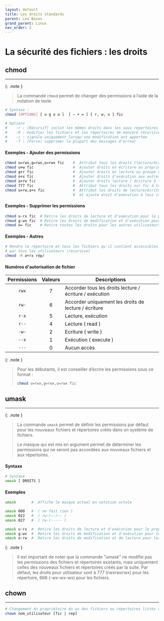 ```yaml
---
layout: default
title: Les droits standards
parent: Les Bases
grand_parent: Linux
nav_order: 2
---
```


# La sécurité des fichiers : les droits

## chmod

---

{: .note }

> La commande `chmod` permet de changer des permissions à l’aide de la notation de texte

```bash
# Syntaxe :
chmod [OPTIONS] [ u g o a ]  [ – + = ] [ r, w, x ] fic

# Options
#    -r : (Récursif) inclut les mêmes droits dans les sous répertoires
#    -R : modifier les fichiers et les répertoires de manière récursive
#    -c : signale uniquement lorsqu'une modification est apportée
#    -f : (Force) supprimer la plupart des messages d'erreur
```

#### Exemples - Ajouter des permissions

```bash
chmod u=rwx,g=rwx,o=rwx fic    #  Attribut tous les droits (lecture/écriture/exécution) à tous (u, g, o)
chmod u+w fic                  #  Ajouter droits en écriture au propriétaire
chmod g+r fic                  #  Ajouter droits en lecture au groupe du fichier
chmod o+x fic                  #  Ajouter droits d'exécution aux autres utilisateurs
chmod a+rw fic                 #  Ajouter droits lecture / écriture à tous (all)
chmod 777 fic                  #  Attribut tous les droits sur fic à tous (forme octal)
chmod u=rw,a+x fic             #  Attribut les droits de lecture/écriture au propriétaire (u)
                               #  et ajoute droit d'exécution à tous (a)
```

#### Exemples - Supprimer les permissions

```bash
chmod u-rx fic  # Retire les droits de lecture et d'exécution pour le propriétaire
chmod g-wx fic  # Retire les droits de modification et d'exécution pour le groupe
chmod o= fic    # Retire toutes les droits pour les autres utilisateurs
```

#### Exemples - Autres

```bash
# Rendre le répertoire et tous les fichiers qu'il contient accessibles
# par tous les utilisateurs (recursive)
chmod -­R a+rx rép/
```

#### Numéros d'autorisation de fichier

| Permissions | Valeurs | Descriptions                                            |
| :---------: | :-----: | ------------------------------------------------------- |
|    `rwx`    |    7    | Accorder tous les droits lecture / écriture / exécution |
|    `rw-`    |    6    | Accorder uniquement les droits de lecture / écriture    |
|    `r-x`    |    5    | Lecture, exécution                                      |
|    `r--`    |    4    | Lecture ( read )                                        |
|    `-w-`    |    2    | Ecriture ( write )                                      |
|    `--x`    |    1    | Exécution ( execute )                                   |
|    `---`    |    0    | Aucun accès                                             |

{: .note }

> Pour les débutants, il est conseiller d’écrire les permissions sous ce format :
>
> ```bash
> chmod u=rwx,g=rwx,o=rwx fic
> ```

## umask

---

{: .note }

> La commande `umask` permet de définir les permissions par défaut pour les nouveaux fichiers et répertoires créés dans un système de fichiers.
>
> Le masque qui est mis en argument permet de déterminer les permissions qui ne seront pas accordées aux nouveaux fichiers et aux répertoires.

#### Syntaxe

```bash
# Syntaxe
umask [ DROITS ]
```

#### Exemples

```bash
umask       #  Affiche le masque actuel en notation octale
```

```bash
umask 000   #  ( ne fait rien )
umask 022   #  ( rw-r—-r-- )
umask 027   #  ( rw-r----- )
```

```bash
umask u-rx  #  Retire les droits de lecture et d'exécution pour le propriétaire
umask g-wx  #  Retire les droits de modification et d'exécution pour le groupe
umask o-rw  #  Retire les droits de modification et de lecture pour les autres utilisateurs
```

{: .note }

> Il est important de noter que la commande "umask" ne modifie pas les permissions des fichiers et répertoires existants, mais uniquement celles des nouveaux fichiers et répertoires créés par la suite.
> Par défaut, les droits pour utilisateur sont à 777 (rwxrwxrwx) pour les répertoire, 666 (-wx-wx-wx) pour les fichiers.

## chown

---

```bash
# Changement du propriétaire du ou des fichiers ou répertoires listés dans la commande "chown".
chown nom_utilisateur [fic | rep]
```

